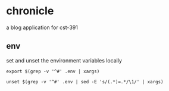 # chronicle

a blog application for cst-391

## env

set and unset the environment variables locally

```shell
export $(grep -v '^#' .env | xargs)
```

```shell
unset $(grep -v '^#' .env | sed -E 's/(.*)=.*/\1/' | xargs)
```
